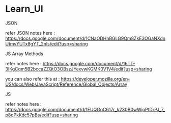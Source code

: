 # Learn_UI

JSON

refer JSON notes here : https://docs.google.com/document/d/1CNaODHnBGLG9Qm8ZkE3OGaNXdnUtmvYUTx8gYT_2nls/edit?usp=sharing


JS Array Methods

refer notes here : https://docs.google.com/document/d/16TT-3IKgCqm5B2bccaZZQtO3OBszJYexvwKGMK0V1V4/edit?usp=sharing 

you can also refer this at : https://developer.mozilla.org/en-US/docs/Web/JavaScript/Reference/Global_Objects/Array

JS

refer notes here : https://docs.google.com/document/d/1EUQGqC617r_k230B0wWjoPtDrPJ_7_p8qPkKdc57pBs/edit?usp=sharing

